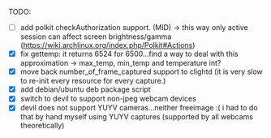 TODO:

- [ ] add polkit checkAuthorization support. (MID) -> this way only active session can affect screen brightness/gamma (https://wiki.archlinux.org/index.php/Polkit#Actions)
- [x] fix gettemp: it returns 6524 for 6500...find a way to deal with this approximation -> max_temp, min_temp and temperature int?
- [x] move back number_of_frame_captured support to clightd (it is very slow to re-init every resource for every capture.)
- [x] add debian/ubuntu deb package script
- [x] switch to devil to support non-jpeg webcam devices
- [x] devil does not support YUYV cameras...neither freeimage :( i had to do that by hand myself using YUYV captures (supported by all webcams theoretically)
